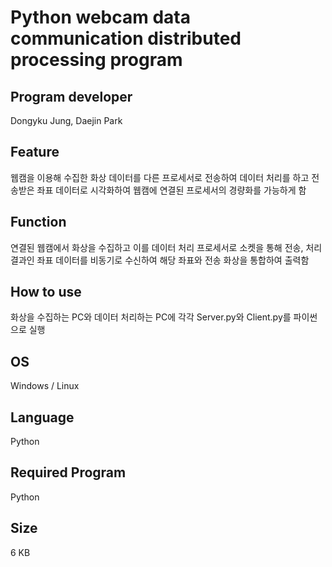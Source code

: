 # Python webcam data communication distributed processing program

## Program developer

Dongyku Jung, Daejin Park 

## Feature

   웹캠을 이용해 수집한 화상 데이터를 다른 프로세서로 전송하여 데이터 처리를 하고 전송받은 좌표 데이터로 시각화하여 웹캠에 연결된 프로세서의 경량화를 가능하게 함

##   Function

   연결된 웹캠에서 화상을 수집하고 이를 데이터 처리 프로세서로 소켓을 통해 전송, 처리 결과인 좌표 데이터를 비동기로 수신하여 해당 좌표와 전송 화상을 통합하여 출력함

## How to use

 화상을 수집하는 PC와 데이터 처리하는 PC에 각각 Server.py와 Client.py를 파이썬으로 실행

##  OS

 Windows / Linux

## Language

 Python

## Required Program

  Python

## Size

 6 KB